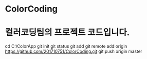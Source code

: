 # ColorCoding

# 컬러코딩팀의 프로젝트 코드입니다.

cd C:\ColorApp
git init
git status
git add
git remote add origin https://github.com/201710751/ColorCoding.git
git push origin master

